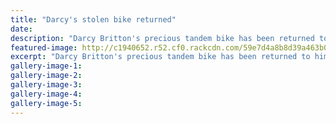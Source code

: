 ```yaml
---
title: "Darcy's stolen bike returned"
date: 
description: "Darcy Britton's precious tandem bike has been returned to him - and whoever stole it left a note explaining why they did so..."
featured-image: http://c1940652.r52.cf0.rackcdn.com/59e7d4a8b8d39a463b0004c4/Darcy-Britton-bike-back.jpg
excerpt: "Darcy Britton's precious tandem bike has been returned to him - and whoever stole it left a note explaining why they did so."
gallery-image-1: 
gallery-image-2: 
gallery-image-3: 
gallery-image-4: 
gallery-image-5: 
---
```

